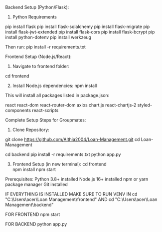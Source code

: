 Backend Setup (Python/Flask):
1. Python Requirements

pip install flask
pip install flask-sqlalchemy
pip install flask-migrate
pip install flask-jwt-extended
pip install flask-cors
pip install flask-bcrypt
pip install python-dotenv
pip install werkzeug


Then run: pip install -r requirements.txt

Frontend Setup (Node.js/React):
1. Navigate to frontend folder:

cd frontend

2. Install Node.js dependencies:
npm install


This will install all packages listed in package.json:

react
react-dom
react-router-dom
axios
chart.js
react-chartjs-2
styled-components
react-scripts

Complete Setup Steps for Groupmates:
1. Clone Repository:

git clone https://github.com/Althia2004/Loan-Management.git
cd Loan-Management

cd backend
pip install -r requirements.txt
python app.py

3. Frontend Setup (in new terminal):
cd frontend  
npm install
npm start

Prerequisites:
Python 3.8+ installed
Node.js 16+ installed
npm or yarn package manager
Git installed


IF EVERYTHING IS INSTALLED MAKE SURE TO RUN VENV IN cd "C:\Users\acer\Loan Management\frontend" AND cd "C:\Users\acer\Loan Management\backend"

FOR FRONTEND
npm start

FOR BACKEND 
python app.py

